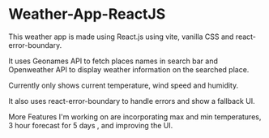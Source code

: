 # Weather-App-ReactJS

This weather app is made using React.js using vite, vanilla CSS and react-error-boundary.

It uses Geonames API to fetch places names in search bar and Openweather API to display weather information on the searched place.

Currently only shows current temperature, wind speed and humidity.

It also uses react-error-boundary to handle errors and show a fallback UI.

More Features I'm working on are incorporating max and min temperatures, 3 hour forecast for 5 days , and improving the UI.
